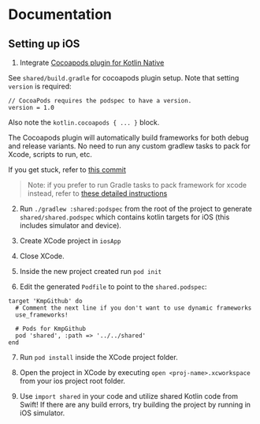 # Documentation

## Setting up iOS

1. Integrate [Cocoapods plugin for Kotlin Native](https://github.com/JetBrains/kotlin-native/blob/master/COCOAPODS.md) 

See `shared/build.gradle` for cocoapods plugin setup. Note that setting `version` is required:

```
// CocoaPods requires the podspec to have a version.
version = 1.0
```

Also note the `kotlin.cocoapods { ... }` block.

The Cocoapods plugin will automatically build frameworks for both debug and release variants. No need to run any custom gradlew tasks to pack for Xcode, scripts to run, etc.

If you get stuck, refer to [this commit](https://github.com/jshvarts/KmpGithub/commit/5170e416bc7259b787cd1a49e7b3faf635a24a9b)

> Note: if you prefer to run Gradle tasks to pack framework for xcode instead, refer to [these detailed instructions](https://github.com/jshvarts/KmpHelloPlatform)
  
2. Run `./gradlew :shared:podspec` from the root of the project to generate `shared/shared.podspec` which contains kotlin targets for iOS (this includes simulator and device).

3. Create XCode project in `iosApp`

4. Close XCode.

5. Inside the new project created run `pod init`

6. Edit the generated `Podfile` to point to the `shared.podspec`:

```
target 'KmpGithub' do
  # Comment the next line if you don't want to use dynamic frameworks
  use_frameworks!

  # Pods for KmpGithub
  pod 'shared', :path => '../../shared'
end
```

7. Run `pod install` inside the XCode project folder.

8. Open the project in XCode by executing `open <proj-name>.xcworkspace` from your ios project root folder.

9. Use `import shared` in your code and utilize shared Kotlin code from Swift! If there are any build errors, try building the project by running in iOS simulator. 


